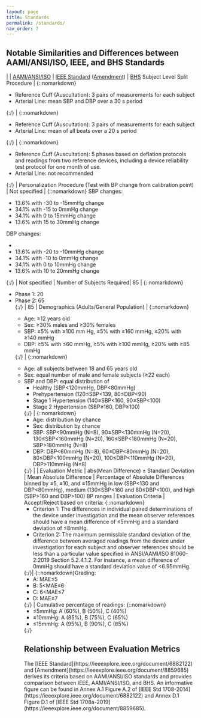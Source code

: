 ```yaml
---
layout: page
title: Standards
permalink: /standards/
nav_order: 7
---
```


<script src="https://cdn.mathjax.org/mathjax/latest/MathJax.js?config=TeX-AMS-MML_HTMLorMML" type="text/javascript"></script>


<h2> Notable Similarities and Differences between AAMI/ANSI/ISO, IEEE, and BHS Standards </h2>

| | [AAMI/ANSI/ISO](https://webstore.ansi.org/standards/aami/ansiaamiiso810602019) | [IEEE Standard](https://ieeexplore.ieee.org/document/6882122) ([Amendment](https://ieeexplore.ieee.org/document/8859685)) | [BHS](https://doi.org/10.1097/00004872-199007000-00004)
Subject Level Split Procedure | {::nomarkdown} <ul><li> Reference Cuff (Auscultation): 3 pairs of measurements for each subject</li><li> Arterial Line: mean SBP and DBP over a 30 s period </li></ul>{:/} | {::nomarkdown} <ul><li> Reference Cuff (Auscultation): 3 pairs of measurements for each subject</li><li> Arterial Line: mean of all beats over a 20 s period </li></ul>{:/} | {::nomarkdown} <ul><li> Reference Cuff (Auscultation): 5 phases based on deflation protocols and readings from two reference devices, including a device reliability test protocol for one month of use. </li><li> Arterial Line: not recommended </li></ul>{:/}
| Personalization Procedure (Test with BP change from calibration point) | Not specified | {::nomarkdown} SBP changes: <ul><li> 13.6% with -30 to -15mmHg change </li><li> 34.1% with -15 to 0mmHg change </li><li> 34.1% with 0 to 15mmHg change </li><li> 13.6% with 15 to 30mmHg change </li></ul> DBP changes: <ul><li><li> 13.6% with -20 to -10mmHg change </li><li> 34.1% with -10 to 0mmHg change </li><li> 34.1% with 0 to 10mmHg change </li><li> 13.6% with 10 to 20mmHg change </li></ul> {:/} | Not specified
| Number of Subjects Required| 85 | {::nomarkdown} <ul><li> Phase 1: 20 </li><li> Phase 2: 65 </li>{:/} | 85
| Demographics (Adults/General Population) | {::nomarkdown} <ul><li>Age: ≥12 years old</li><li> Sex: ≥30% males and ≥30% females </li><li> SBP: ≥5% with ≤100 mm Hg, ≥5% with ≥160 mmHg, ≥20% with ≥140 mmHg </li><li> DBP: ≥5% with ≤60 mmHg, ≥5% with ≥100 mmHg, ≥20% with ≥85 mmHg </li></ul>{:/} | {::nomarkdown}<ul><li>Age: all subjects between 18 and 65 years old </li><li> Sex: equal number of male and female subjects (≥22 each) </li><li> SBP and DBP: equal distribution of <ul><li> Healthy (SBP&lt;120mmHg, DBP&lt;80mmHg) </li><li>Prehypertension (120≤SBP&lt;139, 80≤DBP&lt;90)</li><li> Stage 1 Hypertension (140≤SBP&lt;160, 90≤SBP&lt;100) </li><li> Stage 2 Hypertension (SBP≥160, DBP≥100)</li></ul> {:/} | {::nomarkdown} <ul> <li> Age: distribution by chance </li><li>Sex: distribution by chance</li><li>SBP: SBP&lt;90mmHg (N=8), 90≤SBP&lt;130mmHg (N=20), 130≤SBP&lt;160mmHg (N=20), 160≤SBP&lt;180mmHg (N=20), SBP&gt;180mmHg (N=8)</li><li> DBP: DBP&lt;60mmHg (N=8), 60≤DBP&lt;80mmHg (N=20), 80≤DBP&lt;100mmHg (N=20), 100≤DBP&lt;110mmHg (N=20), DBP&gt;110mmHg (N=8)</li></ul> {:/} |
| Evaluation Metric | abs(Mean Difference) ± Standard Deviation | Mean Absolute Difference | Percentage of Absolute Differences binned by ≤5, ≤10, and ≤15mmHg in low (SBP&lt;130 and DBP&lt;80mmHg), medium (130≤SBP&lt;160 and 80≤DBP&lt;100), and high (SBP&gt;160 and DBP&gt;100) BP ranges
| Evaluation Criteria | Accept/Reject based on criteria: {::nomarkdown}<ul><li>Criterion 1: The differences in individual paired determinations of the device under investigation and the mean observer references should have a mean difference of ≤5mmHg and a standard deviation of ≤8mmHg. </li><li>Criterion 2: The maximum permissible standard deviation of the difference between averaged readings from the device under investigation for each subject and observer references should be less than a particular value specified in ANSI/AAMI/ISO 81060-2:2019 Section 5.2.4.1.2. For instance, a mean difference of 0mmHg should have a standard deviation value of <6.95mmHg. </li></ul>{:/}| {::nomarkdown}Grading: <ul><li>A: MAE≤5</li><li>B: 5&lt;MAE≤6</li><li>C: 6&lt;MAE≤7</li><li>D: MAE≥7</li></ul>{:/} | Cumulative percentage of readings: {::nomarkdown} <ul><li>≤5mmHg: A (60%), B (50%), C (40%)</li><li>≤10mmHg: A (85%), B (75%), C (65%) </li><li>≤15mmHg: A (95%), B (90%), C (85%)</li></ul> {:/}

<h2> Relationship between Evaluation Metrics </h2>
The [IEEE Standard](https://ieeexplore.ieee.org/document/6882122) and [Amendment](https://ieeexplore.ieee.org/document/8859685) derives its criteria based on AAMI/ANSI/ISO standards and provides comparison between IEEE, AAMI/ANSI/ISO, and BHS. An informative figure can be found in Annex A.1 Figure A.2 of [IEEE Std 1708-2014](https://ieeexplore.ieee.org/document/6882122) and Annex D.1 Figure D.1 of [IEEE Std 1708a-2019](https://ieeexplore.ieee.org/document/8859685).